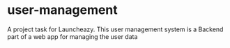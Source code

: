 # user-management
A project task for Launcheazy. This user management system is a Backend part of a web app for managing the user data 
